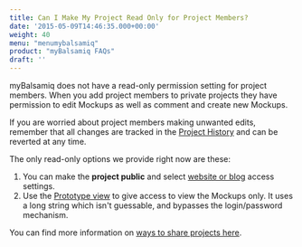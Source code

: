 ```yaml
---
title: Can I Make My Project Read Only for Project Members?
date: '2015-05-09T14:46:35.000+00:00'
weight: 40
menu: "menumybalsamiq"
product: "myBalsamiq FAQs"
draft: ''
---
```


myBalsamiq does not have a read-only permission setting for project members. When you add project members to private projects they have permission to edit Mockups as well as comment and create new Mockups.

If you are worried about project members making unwanted edits, remember that all changes are tracked in the [Project History](https://docs.balsamiq.com/mybalsamiq/history/) and can be reverted at any time.

The only read-only options we provide right now are these:

1.  You can make the **project public** and select [website or blog](https://docs.balsamiq.com/mybalsamiq/project/#setting-access-control) access settings.
2.  Use the [Prototype view](https://docs.balsamiq.com/mybalsamiq/sharing/#send-them-a-prototype-view-link) to give access to view the Mockups only. It uses a long string which isn't guessable, and bypasses the login/password mechanism.

You can find more information on [ways to share projects here](https://docs.balsamiq.com/mybalsamiq/sharing/).

